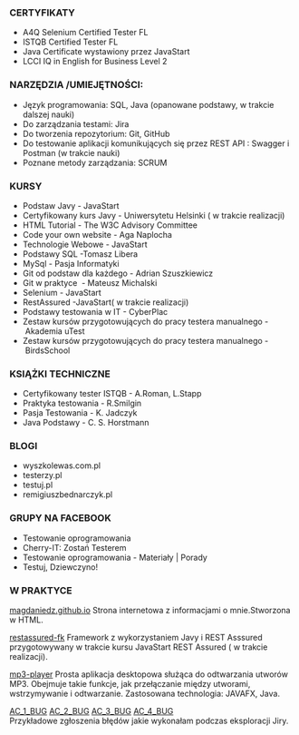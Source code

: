 ### CERTYFIKATY

* A4Q Selenium Certified Tester FL
* ISTQB Certified Tester FL
* Java Certificate wystawiony przez JavaStart
* LCCI IQ in English for Business Level 2 

### NARZĘDZIA /UMIEJĘTNOŚCI:

* Język programowania: SQL, Java (opanowane podstawy, w trakcie dalszej nauki)
*  Do zarządzania testami:  Jira
* Do tworzenia repozytorium: Git, GitHub
* Do testowanie aplikacji komunikujących się przez REST API : Swagger i Postman (w trakcie nauki)
 * Poznane metody zarządzania: SCRUM

### KURSY

* Podstaw Javy - JavaStart
* Certyfikowany kurs Javy - Uniwersytetu Helsinki ( w trakcie realizacji)
* HTML Tutorial - The W3C Advisory Committee
* Code your own website - Aga Naplocha
* Technologie Webowe - JavaStart
* Podstawy SQL -Tomasz Libera
* MySql - Pasja Informatyki 
* Git od podstaw dla każdego - Adrian Szuszkiewicz 
* Git w praktyce  - Mateusz Michalski
* Selenium - JavaStart 
* RestAssured -JavaStart( w trakcie realizacji)
* Podstawy testowania w IT - CyberPlac 
* Zestaw kursów przygotowujących do pracy testera manualnego -  Akademia uTest
* Zestaw kursów przygotowujących do pracy testera manualnego -  BirdsSchool

### KSIĄŻKI TECHNICZNE

* Certyfikowany tester ISTQB - A.Roman, L.Stapp
* Praktyka testowania  - R.Smilgin
* Pasja Testowania - K. Jadczyk
* Java Podstawy - C. S. Horstmann

### BLOGI

* wyszkolewas.com.pl
 * testerzy.pl
* testuj.pl
* remigiuszbednarczyk.pl

### GRUPY NA FACEBOOK

* Testowanie oprogramowania
* Cherry-IT: Zostań Testerem
* Testowanie oprogramowania - Materiały | Porady 
* Testuj, Dziewczyno! 


### W PRAKTYCE

[magdaniedz.github.io](https://magdaniedz.github.io/)
Strona internetowa z informacjami o mnie.Stworzona w HTML.

[restassured-fk](https://github.com/Magdaniedz/restassured-fk)
Framework z wykorzystaniem Javy i  REST Asssured przygotowywany w trakcie kursu JavaStart REST Assured ( w trakcie realizacji).

[mp3-player](https://github.com/Magdaniedz/mp3player)
Prosta aplikacja desktopowa służąca do odtwarzania utworów MP3. Obejmuje takie funkcje, jak przełączanie między utworami, wstrzymywanie i odtwarzanie. Zastosowana technologia: JAVAFX, Java.

[AC_1_BUG](https://github.com/Magdaniedz/tester_portfolio/blob/main/AC_1_BUG.jpg)  [AC_2_BUG](https://github.com/Magdaniedz/tester_portfolio/blob/main/AC_2_BUG.jpg) [AC_3_BUG](https://github.com/Magdaniedz/tester_portfolio/blob/main/AC_3_BUG.jpg)  [AC_4_BUG](https://github.com/Magdaniedz/tester_portfolio/blob/main/AC_4_BUG.jpg)  
Przykładowe zgłoszenia błędów jakie wykonałam podczas eksploracji Jiry.
